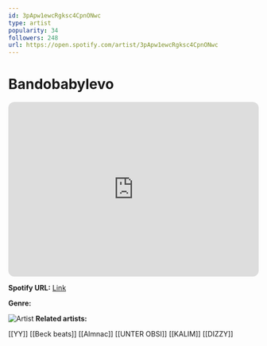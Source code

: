 ```yaml
---
id: 3pApw1ewcRgksc4CpnONwc
type: artist
popularity: 34
followers: 248
url: https://open.spotify.com/artist/3pApw1ewcRgksc4CpnONwc
---
```

# Bandobabylevo

<iframe style="border-radius:12px" src="https://open.spotify.com/embed/artist/3pApw1ewcRgksc4CpnONwc" width="100%" height="352" frameBorder="0" allowfullscreen="" allow="autoplay; clipboard-write; encrypted-media; fullscreen; picture-in-picture" loading="lazy"></iframe>

**Spotify URL:** [Link](https://open.spotify.com/artist/3pApw1ewcRgksc4CpnONwc)

**Genre:** 

![Artist](https://i.scdn.co/image/ab6761610000e5eb4ebeede75d9887e8685800a8)
**Related artists:**

[[YY]]
[[Beck beats]]
[[Almnac]]
[[UNTER OBSI]]
[[KALIM]]
[[DIZZY]]
